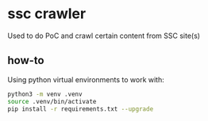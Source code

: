 # ssc crawler

Used to do PoC and crawl certain content from SSC site(s)

## how-to

Using python virtual environments to work with:

```bash
python3 -m venv .venv
source .venv/bin/activate
pip install -r requirements.txt --upgrade
```